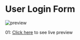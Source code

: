 # User Login Form

![preview](./design/design.gif)

01: [Click here](https://kaentovidal.github.io/user-login/placeholder.com) to see live preview

